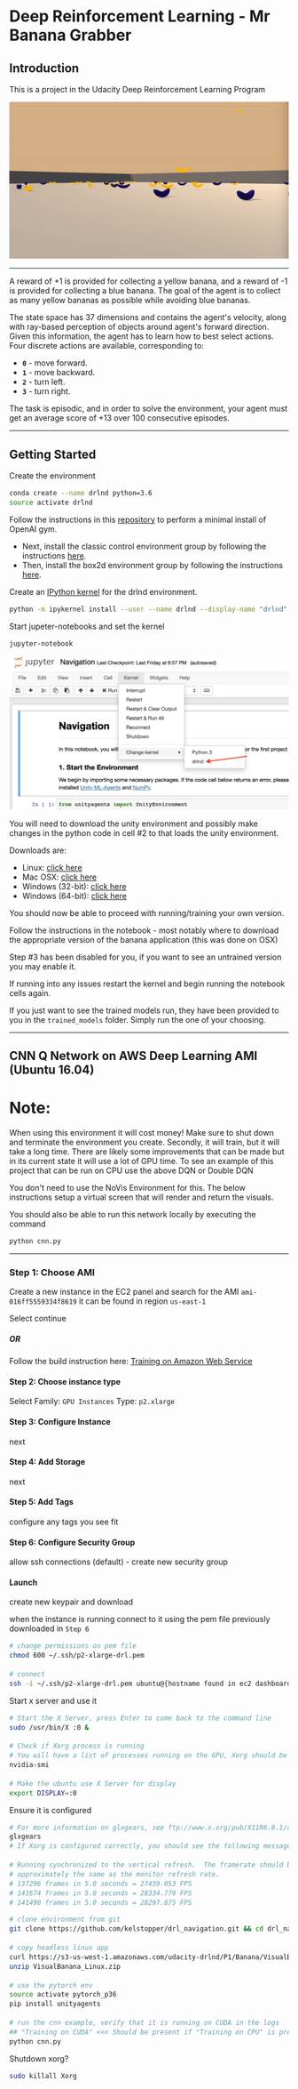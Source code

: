 # Deep Reinforcement Learning - Mr Banana Grabber

## Introduction

This is a project in the Udacity Deep Reinforcement Learning Program

![Screen grab in action](images/bananas.gif "GIF Recording")

---

A reward of +1 is provided for collecting a yellow banana, and a reward of -1 is provided for collecting a blue banana.  The goal of the agent is to collect as many yellow bananas as possible while avoiding blue bananas.

The state space has 37 dimensions and contains the agent's velocity, along with ray-based perception of objects around agent's forward direction.  Given this information, the agent has to learn how to best select actions.  Four discrete actions are available, corresponding to:
- **`0`** - move forward.
- **`1`** - move backward.
- **`2`** - turn left.
- **`3`** - turn right.

The task is episodic, and in order to solve the environment, your agent must get an average score of +13 over 100 consecutive episodes.

---

## Getting Started

Create the environment
```bash
conda create --name drlnd python=3.6
source activate drlnd
```
Follow the instructions in this [repository](https://github.com/openai/gym) to perform a minimal install of OpenAI gym.

* Next, install the classic control environment group by following the instructions [here](https://github.com/openai/gym#classic-control).
* Then, install the box2d environment group by following the instructions [here](https://github.com/openai/gym#box2d).

Create an [IPython kernel](http://ipython.readthedocs.io/en/stable/install/kernel_install.html) for the drlnd environment.
```bash
python -m ipykernel install --user --name drlnd --display-name "drlnd"
```

Start jupeter-notebooks and set the kernel
```bash
jupyter-notebook
```

![Select Kernel -> Change Kernel -> drlnd](images/select_kernel.png "Select Kernel")

You will need to download the unity environment and possibly make changes in the python code in cell #2 to that loads the unity environment.

Downloads are:
* Linux: [click here](https://s3-us-west-1.amazonaws.com/udacity-drlnd/P1/Banana/Banana_Linux.zip)
* Mac OSX: [click here](https://s3-us-west-1.amazonaws.com/udacity-drlnd/P1/Banana/Banana.app.zip)
* Windows (32-bit): [click here](https://s3-us-west-1.amazonaws.com/udacity-drlnd/P1/Banana/Banana_Windows_x86.zip)
* Windows (64-bit): [click here](https://s3-us-west-1.amazonaws.com/udacity-drlnd/P1/Banana/Banana_Windows_x86_64.zip)

You should now be able to proceed with running/training your own version.

Follow the instructions in the notebook - most notably where to download the appropriate version of the banana application (this was done on OSX)

Step #3 has been disabled for you, if you want to see an untrained version you may enable it.

If running into any issues restart the kernel and begin running the notebook cells again.

If you just want to see the trained models run, they have been provided to you in the `trained_models` folder. Simply run the one of your choosing.

---

## CNN Q Network on AWS Deep Learning AMI (Ubuntu 16.04)

Note:
===

When using this environment it will cost money! Make sure to shut down and terminate the environment you create. Secondly, it will train, but it will take a long time. There are likely some improvements that can be made but in its current state it will use a lot of GPU time. To see an example of this project that can be run on CPU use the above DQN or Double DQN

You don't need to use the NoVis Environment for this. The below instructions setup a virtual screen that will render and return the visuals.

You should also be able to run this network locally by executing the command

```bash
python cnn.py
```

---

### Step 1: Choose AMI

Create a new instance in the EC2 panel and search for the AMI `ami-016ff5559334f8619` it can be found in region `us-east-1`

Select continue

##### OR

Follow the build instruction here: [Training on Amazon Web Service](https://github.com/Unity-Technologies/ml-agents/blob/master/docs/Training-on-Amazon-Web-Service.md)

#### Step 2: Choose instance type

Select Family: `GPU Instances` Type: `p2.xlarge`

#### Step 3: Configure Instance

next

#### Step 4: Add Storage

next

#### Step 5: Add Tags

configure any tags you see fit

#### Step 6: Configure Security Group

allow ssh connections (default) - create new security group

#### Launch

create new keypair and download

when the instance is running connect to it using the pem file previously downloaded in `Step 6`

```bash
# change permissions on pem file
chmod 600 ~/.ssh/p2-xlarge-drl.pem

# connect
ssh -i ~/.ssh/p2-xlarge-drl.pem ubuntu@{hostname found in ec2 dashboard}
```

Start x server and use it
```bash
# Start the X Server, press Enter to come back to the command line
sudo /usr/bin/X :0 &

# Check if Xorg process is running
# You will have a list of processes running on the GPU, Xorg should be in the list.
nvidia-smi

# Make the ubuntu use X Server for display
export DISPLAY=:0
```

Ensure it is configured
```bash
# For more information on glxgears, see ftp://www.x.org/pub/X11R6.8.1/doc/glxgears.1.html.
glxgears
# If Xorg is configured correctly, you should see the following message

# Running synchronized to the vertical refresh.  The framerate should be
# approximately the same as the monitor refresh rate.
# 137296 frames in 5.0 seconds = 27459.053 FPS
# 141674 frames in 5.0 seconds = 28334.779 FPS
# 141490 frames in 5.0 seconds = 28297.875 FPS
```

```bash
# clone environment from git
git clone https://github.com/kelstopper/drl_navigation.git && cd drl_navigation

# copy headless linux app
curl https://s3-us-west-1.amazonaws.com/udacity-drlnd/P1/Banana/VisualBanana_Linux.zip > VisualBanana_Linux.zip
unzip VisualBanana_Linux.zip

# use the pytorch env
source activate pytorch_p36
pip install unityagents

# run the cnn example, verify that it is running on CUDA in the logs
## "Training on CUDA" <<< Should be present if "Training on CPU" is present you are training on cpu and it WILL take longer and cost more
python cnn.py
```

Shutdown xorg?
```bash
sudo killall Xorg
```
